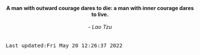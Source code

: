 
<div align="center"><b><span>A man with outward courage dares to die: a man with inner courage dares to live.</span></b><br><br><i> - Lao Tzu</i></div>
<br><br><kbd>Last updated:Fri May 20 12:26:37 2022</kbd>